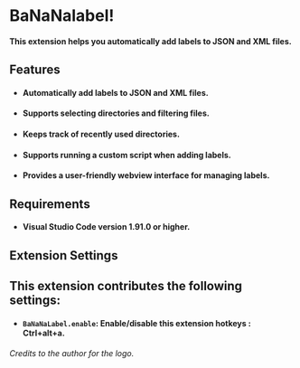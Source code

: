 
# BaNaNalabel!
 #### This extension helps you automatically add labels to JSON and XML files.

## Features
- #### Automatically add labels to JSON and XML files.
- #### Supports selecting directories and filtering files.
- #### Keeps track of recently used directories.
- #### Supports running a custom script when adding labels.
- #### Provides a user-friendly webview interface for managing labels.
## Requirements
- #### Visual Studio Code version 1.91.0 or higher.
## Extension Settings

## This extension contributes the following settings:
- #### `BaNaNaLabel.enable`: Enable/disable this extension hotkeys : Ctrl+alt+a.

###### Credits to the author for the logo.